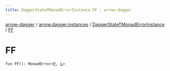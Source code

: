 ```yaml
---
title: DaggerStateTMonadErrorInstance.FF - arrow-dagger
---
```


[arrow-dagger](../../index.html) / [arrow.dagger.instances](../index.html) / [DaggerStateTMonadErrorInstance](index.html) / [FF](./-f-f.html)

# FF

`fun FF(): MonadError<`[`F`](index.html#F)`, `[`L`](index.html#L)`>`